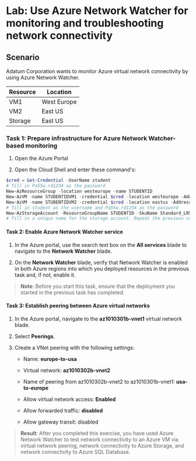 # Lab: Use Azure Network Watcher for monitoring and troubleshooting network connectivity

## Scenario
  
Adatum Corporation wants to monitor Azure virtual network connectivity by using Azure Network Watcher.

| Resource | Location      |
|----------|---------------|
| VM1      | West Europe   |
| VM2      | East US       |
| Storage  | East US       |


### Task 1: Prepare infrastructure for Azure Network Watcher-based monitoring

1. Open the Azure Portal

1. Open the Cloud Shell and enter these command's:

```powershell
$cred = Get-Credential -UserName student
# fill in Pa55w.rd1234 as the password
New-AzResourceGroup -location westeurope -name STUDENTID
New-AzVM -name STUDENTIDVM1 -credential $cred -location westeurope -Addressprefix '10.1.0.0/16' -VirtualNetworkName vnet1 -subnetname default -SubnetAddressPrefix '10.1.0.0/24'
New-AzVM -name STUDENTIDVM2 -credential $cred -location eastus -Addressprefix '10.2.0.0/16' -VirtualNetworkName vnet1 -subnetname default -SubnetAddressPrefix '10.2.0.0/24'
# fill in student as the username and Pa55w.rd1234 as the password
New-AzStorageAccount -ResourceGroupName STUDENTID -SkuName Standard_LRS -Location eastus
# fill in a unique name for the storage account. Repeat the previous command when an errormessage is shown.
```


#### Task 2: Enable Azure Network Watcher service

1. In the Azure portal, use the search text box on the **All services** blade to navigate to the **Network Watcher** blade.

2. On the **Network Watcher** blade, verify that Network Watcher is enabled in both Azure regions into which you deployed resources in the previous task and, if not, enable it.

> **Note**: Before you start this task, ensure that the deployment you started in the previous task has completed. 


#### Task 3: Establish peering between Azure virtual networks

1. In the Azure portal, navigate to the **az1010301b-vnet1** virtual network blade.

1. Select **Peerings**.

1. Create a VNet peering with the following settings:

    - Name: **europe-to-usa**

    - Virtual network: **az1010302b-vnet2**

    - Name of peering from az1010302b-vnet2 to az1010301b-vnet1: **usa-to-europe**

    - Allow virtual network access: **Enabled**

    - Allow forwarded traffic: **disabled**

    - Allow gateway transit: disabled



> **Result**: After you completed this exercise, you have used Azure Network Watcher to test network connectivity to an Azure VM via virtual network peering, network connectivity to Azure Storage, and network connectivity to Azure SQL Database.
